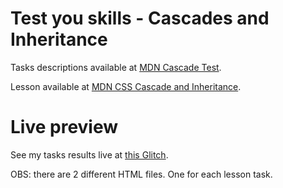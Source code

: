 # Test you skills - Cascades and Inheritance

Tasks descriptions available at [MDN Cascade Test](https://developer.mozilla.org/en-US/docs/Learn/CSS/Building_blocks/Cascade_tasks).

Lesson available at [MDN CSS Cascade and Inheritance](https://developer.mozilla.org/en-US/docs/Learn/CSS/Building_blocks/Cascade_and_inheritance).

# Live preview

See my tasks results live at [this Glitch](https://titanium-slender-swim.glitch.me/CSS/Test%20your%20skills%20-%20The%20Cascade%20-%20Task%201%2C%202/).

OBS: there are 2 different HTML files. One for each lesson task.
